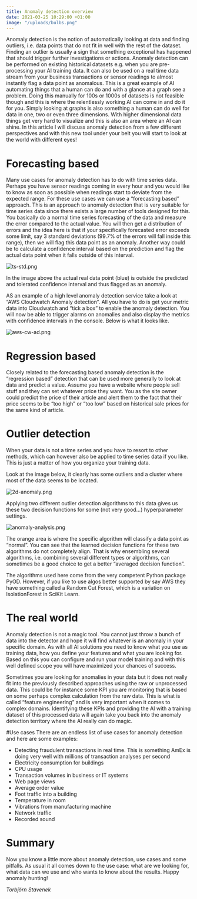 ```yaml
---
title: Anomaly detection overview
date: 2021-03-25 10:29:00 +01:00
image: "/uploads/bulbs.png"
---
```


Anomaly detection is the notion of automatically looking at data and finding outliers, i.e. data points that do not fit in well with the rest of the dataset. Finding an outlier is usually a sign that something exceptional has happened that should trigger further investigations or actions. Anomaly detection can be performed on existing historical datasets e.g. when you are pre-processing your AI training data. It can also be used on a real time data stream from your business transactions or sensor readings to almost instantly flag a data point as anomalous. This is a great example of AI automating things that a human can do and with a glance at a graph see a problem. Doing this manually for 100s or 1000s of datasets is not feasible though and this is where the relentlessly working AI can come in and do it for you. Simply looking at graphs is also something a human can do well for data in one, two or even three dimensions. With higher dimensional data things get very hard to visualize and this is also an area where an AI can shine. In this article I will discuss anomaly detection from a few different perspectives and with this new tool under your belt you will start to look at the world with different eyes!

# Forecasting based
Many use cases for anomaly detection has to do with time series data. Perhaps you have sensor readings coming in every hour and you would like to know as soon as possible when readings start to deviate from the expected range. For these use cases we can use a “forecasting based” approach.
This is an approach to anomaly detection that is very suitable for time series data since there exists a large number of tools designed for this. You basically do a normal time series forecasting of the data and measure the error compared to the actual value. You will then get a distribution of errors and the idea here is that if your specifically forecasted error exceeds some limit, say 3 standard deviations (99.7% of the errors will fall inside this range), then we will flag this data point as an anomaly. Another way could be to calculate a confidence interval based on the prediction and flag the actual data point when it falls outside of this interval. 

![ts-std.png](/uploads/ts-std.png)

In the image above the actual real data point (blue) is outside the predicted and tolerated confidence interval and thus flagged as an anomaly.

AS an example of a high level anomaly detection service take a look at “AWS Cloudwatch Anomaly detection”. All you have to do is get your metric data into Cloudwatch and “tick a box” to enable the anomaly detection. You will now be able to trigger alarms on anomalies and also display the  metrics with confidence intervals in the console. Below is what it looks like.

![aws-cw-ad.png](/uploads/aws-cw-ad.png)

# Regression based
Closely related to the forecasting based anomaly detection is the “regression based” detection that can be used more generally to look at data and predict a value. Assume you have a website where people sell stuff and they can set whatever price they want. You as the site owner could predict the price of their article and alert them to the fact that their price seems to be “too high” or “too low” based on historical sale prices for the same kind of article. 


# Outlier detection
When your data is not a time series and you have to resort to other methods, which can however also be applied to time series data if you like. This is just a matter of how you organize your training data. 

Look at the image below, it clearly has some outliers and a cluster where most of the data seems to be located.

![2d-anomaly.png](/uploads/2d-anomaly.png)

Applying two different outlier detection algorithms to this data gives us these two decision functions for some (not very good…) hyperparameter settings.

![anomaly-analysis.png](/uploads/anomaly-analysis.png)

The orange area is where the specific algorithm will classify a data point as “normal”. You can see that the learned decision functions for these two algorithms do not completely align. That is why ensembling several algorithms, i.e. combining several different types or algorithms, can sometimes be a good choice to get a better “averaged decision function”. 

The algorithms used here come from the very competent Python package PyOD. However, if you like to use algos better supported by say AWS they have something called a Random Cut Forest, which is a variation on IsolationForest in SciKit Learn.



# The real world
Anomaly detection is not a magic tool. You cannot just throw a bunch of data into the detector and hope it will find whatever is an anomaly in your specific domain. As with all AI solutions you need to know what you use as training data, how you define your features and what you are looking for. Based on this you can configure and run your model training and with this well defined scope you will have maximized your chances of success. 

Sometimes you are looking for anomalies in your data but it does not really fit into the previously described approaches using the raw or unprocessed data. This could be for instance some KPI you are monitoring that is based on some perhaps complex calculation from the raw data. This is what is called “feature engineering” and is very important when it comes to complex domains. Identifying these KPIs and providing the AI with a training dataset of this processed data will again take you back into the anomaly detection territory where the AI really can do magic.

#Use cases
There are an endless list of use cases for anomaly detection and here are some examples:

* Detecting fraudulent transactions in real time. This is something AmEx is doing very well with millions of transaction analyses per second
* Electricity consumption for buildings
* CPU usage
* Transaction volumes in business or IT systems
* Web page views
* Average order value
* Foot traffic into a building
* Temperature in room
* Vibrations from manufacturing machine
* Network traffic
* Recorded sound


# Summary 
Now you know a little more about anomaly detection, use cases and some pitfalls. As usual it all comes down to the use case: what are we looking for, what data can we use and who wants to know about the results. Happy anomaly hunting!


*Torbjörn Stavenek*
